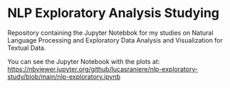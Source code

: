 # NLP Exploratory Analysis Studying

Repository containing the Jupyter Notebbok for my studies on Natural Language Processing and Exploratory Data Analysis and Visualization for Textual Data.

You can see the Jupyter Notebook with the plots at: https://nbviewer.jupyter.org/github/lucasraniere/nlp-exploratory-study/blob/main/nlp-exploratory.ipynb
